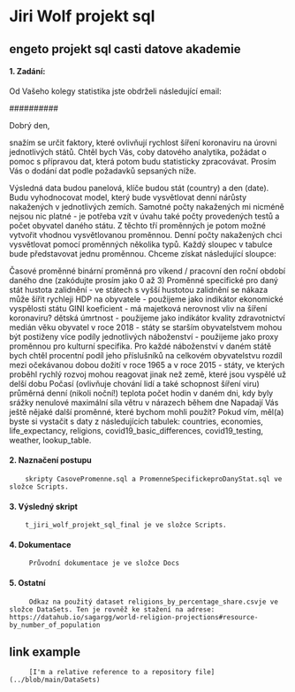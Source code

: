# Jiri Wolf projekt sql
## engeto projekt sql casti datove akademie

#### 1. Zadání: 

Od Vašeho kolegy statistika jste obdrželi následující email:

##########

Dobrý den,

snažím se určit faktory, které ovlivňují rychlost šíření koronaviru na úrovni jednotlivých států. Chtěl bych Vás, coby datového analytika, požádat o pomoc s přípravou dat, která potom budu statisticky zpracovávat. Prosím Vás o dodání dat podle požadavků sepsaných níže.

Výsledná data budou panelová, klíče budou stát (country) a den (date). Budu vyhodnocovat model, který bude vysvětlovat denní nárůsty nakažených v jednotlivých zemích. Samotné počty nakažených mi nicméně nejsou nic platné - je potřeba vzít v úvahu také počty provedených testů a počet obyvatel daného státu. Z těchto tří proměnných je potom možné vytvořit vhodnou vysvětlovanou proměnnou. Denní počty nakažených chci vysvětlovat pomocí proměnných několika typů. Každý sloupec v tabulce bude představovat jednu proměnnou. Chceme získat následující sloupce:

Časové proměnné
binární proměnná pro víkend / pracovní den
roční období daného dne (zakódujte prosím jako 0 až 3)
Proměnné specifické pro daný stát
hustota zalidnění - ve státech s vyšší hustotou zalidnění se nákaza může šířit rychleji
HDP na obyvatele - použijeme jako indikátor ekonomické vyspělosti státu
GINI koeficient - má majetková nerovnost vliv na šíření koronaviru?
dětská úmrtnost - použijeme jako indikátor kvality zdravotnictví
medián věku obyvatel v roce 2018 - státy se starším obyvatelstvem mohou být postiženy více
podíly jednotlivých náboženství - použijeme jako proxy proměnnou pro kulturní specifika. Pro každé náboženství v daném státě bych chtěl procentní podíl jeho příslušníků na celkovém obyvatelstvu
rozdíl mezi očekávanou dobou dožití v roce 1965 a v roce 2015 - státy, ve kterých proběhl rychlý rozvoj mohou reagovat jinak než země, které jsou vyspělé už delší dobu
Počasí (ovlivňuje chování lidí a také schopnost šíření viru)
průměrná denní (nikoli noční!) teplota
počet hodin v daném dni, kdy byly srážky nenulové
maximální síla větru v nárazech během dne
Napadají Vás ještě nějaké další proměnné, které bychom mohli použít? Pokud vím, měl(a) byste si vystačit s daty z následujících tabulek: countries, economies, life_expectancy, religions, covid19_basic_differences, covid19_testing, weather, lookup_table.

#### 2. Naznačení postupu 
        skripty CasovePromenne.sql a PromenneSpecifickeproDanyStat.sql ve složce Scripts.

#### 3. Výsledný skript
        t_jiri_wolf_projekt_sql_final je ve složce Scripts.

#### 4. Dokumentace
         Průvodní dokumentace je ve složce Docs
         
#### 5. Ostatní
         Odkaz na použitý dataset religions_by_percentage_share.csvje ve složce DataSets. Ten je rovněž ke stažení­ na adrese: https://datahub.io/sagargg/world-religion-projections#resource-by_number_of_population
  
  ## link example    
         [I'm a relative reference to a repository file](../blob/main/DataSets)




